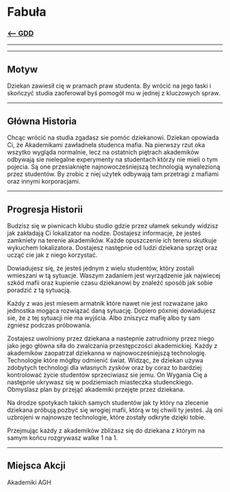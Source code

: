 # Fabuła
### [<-- GDD](/GDD/GDD.md)

---
---

## Motyw

Dziekan zawiesił cię w pramach praw studenta. By wrócić na jego łaski i skończyć studia zaoferował byś pomogół mu w jednej z kluczowych spraw.

---

## Główna Historia

Chcąc wrócić na studia zgadasz sie pomóc dziekanowi. Dziekan opowiada Ci, że Akademikami zawładneła studenca mafia. Na pierwszy rzut oka wszytko wygląda normalnie, lecz na ostatnich piętrach akademików odbywają sie nielegalne experymenty na studentach którzy nie mieli o tym pojecia. Są one przesiaknięte najnowocześniejszą technologią wynalezioną przez studentów. By zrobic z niej użytek odbywają tam przetragi z mafiami oraz innymi korporacjami.

---

## Progresja Historii

Budzisz się w piwnicach klubu studio gdzie przez ułamek sekundy widzisz jak zakładają Ci lokalizator na nodze. Dostajesz informacje, że jesteś zamkniety na terenie akademików. Każde opuszczenie ich terenu skutkuje wykuchem lokalizatora. Dostajesz następnie od ludzi dziekana sprzęt oraz ucząć cie jak z niego korzystać.

Dowiadujesz się, że jesteś jednym z wielu studentów, który zostali wmieszani w tą sytuacje. Waszym zadaniem jest wyrządzenie jak najwiecej szkód mafii oraz kupienie czasu dziekanowi by znaleźć sposób jak sobie poradzić z tą sytuacją.

Każdy z was jest miesem armatnik które nawet nie jest rozważane jako jednostka mogąca rozwiązać daną sytuację. Dopiero póxniej dowiadujesz sie, że z tej sytuacji nie ma wyjścia. Albo zniszycz mafię albo ty sam zgniesz podczas próbowania.

Zostajesz uwolniony przez dziekana a nastepnie zatrudniony przez niego jako jego główna siła do zwalczania przestępczości akademickiej. Każdy z akademików zaopatrzał dziekanna w najnowocześniejszą technologię. Technologie które mógłby odmienić świat. Widząc, że dziekan używa zdobytych technologi dla własnych zysków oraz by coraz to bardziej kontrolować życie studentów sprzeciwiasz sie jemu. On Wygania Cię a następnie ukrywasz się w podziemiach miasteczka studenckiego. Obmyślasz plan by przejąć akademiki przejęte przez dziekana.

Na drodze spotykach takich samych studentów jak ty który na zlecenie dziekana próbują pozbyć się wrogiej mafii, którą w tej chwili ty jesteś. Ją oni uzbrojeni w najnowsze technologie, które zostały odkryte dzięki tobie.

Przejmując każdy z akademików zbliżasz się do dziekana z którym na samym końcu rozgrywasz walke 1 na 1.

---

## Miejsca Akcji

Akademiki AGH

